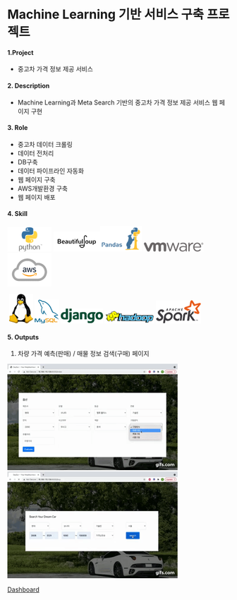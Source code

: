 # Machine Learning 기반 서비스 구축 프로젝트
#### 1.Project

- 중고차 가격 정보 제공 서비스

#### 2. Description

- Machine Learning과 Meta Search 기반의 중고차 가격 정보 제공 서비스 웹 페이지 구현

#### 3. Role

- 중고차 데이터 크롤링
- 데이터 전처리
- DB구축
- 데이터 파이프라인 자동화
- 웹 페이지 구축
- AWS개발환경 구축
- 웹 페이지 배포

#### 4. Skill

<img src="README.assets/Python-Symbol.png" alt="image-20211201154258931" width="100"/> ![image-20211201154456902](README.assets/image-20211201154456902.png)![image-20211201154451673](README.assets/image-20211201154451673.png)    ![image-20211201154445748](README.assets/image-20211201154445748.png)![image-20211201154439609](README.assets/image-20211201154439609.png)

​     ![image-20211201154434847](README.assets/image-20211201154434847.png)          ![image-20211201154427757](README.assets/image-20211201154427757.png)         ![image-20211201154419520](README.assets/image-20211201154419520.png)    <img src="README.assets/image-20211201154311071.png" alt="image-20211201154311071" style="zoom: 67%;" />    ![image-20211201154401086](README.assets/image-20211201154401086.png)    

#### 5. Outputs

1. 차량 가격 예측(판매) / 매물 정보 검색(구매) 페이지

<img src="README.assets/gif.gif" alt="gif" style="zoom: 67%;" /> <img src="README.assets/buy.gif" alt="buy" style="zoom: 67%;" />

 [Dashboard](dashboard\index.html) 

